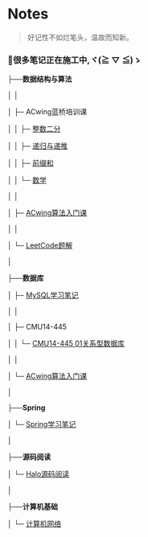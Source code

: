 # Notes

>  好记性不如烂笔头，温故而知新。

### **👷很多笔记正在施工中,ヾ(≧ ▽ ≦)ゝ**

├──**数据结构与算法**

│ │

│ ├─ ACwing蓝桥培训课

│ │ ├─ [整数二分](algorithm/lanqiao/01.md)

│ │ ├─ [递归与递推](algorithm/lanqiao/02.md)

│ │ ├─ [前缀和](algorithm/lanqiao/03.md)

│ │ └─ [数学](algorithm/lanqiao/04.md)

│ │

│ ├─ [ACwing算法入门课](algorithm/acwing02.md)

│ │

│ └─ [LeetCode题解](algorithm/leetcode.md)

│

├──**数据库**

│ ├─ [MySQL学习笔记](sql/mysql01.md)

│ │

│ ├─ CMU14-445

│ │ └─ [CMU14-445 01关系型数据库](sql/15445/01.md)

│ │

│ └─ [ACwing算法入门课](sql/mybatis01)

│

├──**Spring**

│ └─ [Spring学习笔记](spring/spring01)

│

├──**源码阅读**

│ └─ [Halo源码阅读](code/halo01)

│

├──**计算机基础**

│ └─ [计算机网络](base/net01)

